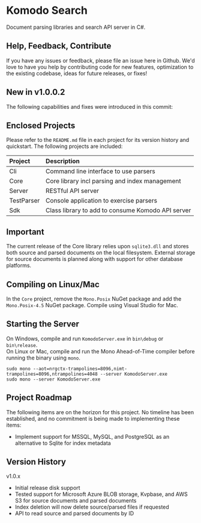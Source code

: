 # Komodo Search
Document parsing libraries and search API server in C#.

## Help, Feedback, Contribute
If you have any issues or feedback, please file an issue here in Github.  We'd love to have you help by contributing code for new features, optimization to the existing codebase, ideas for future releases, or fixes!

## New in v1.0.0.2
The following capabilities and fixes were introduced in this commit:

## Enclosed Projects
Please refer to the ```README.md``` file in each project for its version history and quickstart.
The following projects are included:

| Project       | Description                                               |
|:------------- |:--------------------------------------------------------- |
| Cli           | Command line interface to use parsers                     |
| Core          | Core library incl parsing and index management            |
| Server        | RESTful API server                                        |
| TestParser    | Console application to exercise parsers                   |
| Sdk           | Class library to add to consume Komodo API server         |

## Important
The current release of the Core library relies upon ```sqlite3.dll``` and stores both source and parsed documents on the local filesystem.  External storage for source documents is planned along with support for other database platforms.

## Compiling on Linux/Mac
In the ```Core``` project, remove the ```Mono.Posix``` NuGet package and add the ```Mono.Posix-4.5``` NuGet package.  Compile using Visual Studio for Mac.

## Starting the Server
On Windows, compile and run ```KomodoServer.exe``` in ```bin\debug``` or ```bin\release```.  
On Linux or Mac, compile and run the Mono Ahead-of-Time compiler before running the binary using ```mono```.
```
sudo mono --aot=nrgctx-trampolines=8096,nimt-trampolines=8096,ntrampolines=4048 --server KomodoServer.exe
sudo mono --server KomodoServer.exe
```

## Project Roadmap
The following items are on the horizon for this project.  No timeline has been established, and no commitment is being made to implementing these items:
- Implement support for MSSQL, MySQL, and PostgreSQL as an alternative to Sqlite for index metadata

## Version History
v1.0.x
- Initial release disk support
- Tested support for Microsoft Azure BLOB storage, Kvpbase, and AWS S3 for source documents and parsed documents
- Index deletion will now delete source/parsed files if requested
- API to read source and parsed documents by ID
